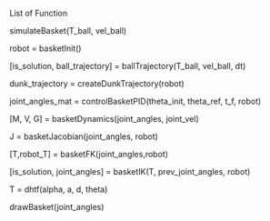 List of Function

simulateBasket(T_ball, vel_ball)

robot = basketInit()

[is_solution, ball_trajectory] = ballTrajectory(T_ball, vel_ball, dt)

dunk_trajectory = createDunkTrajectory(robot)

joint_angles_mat = controlBasketPID(theta_init, theta_ref, t_f, robot)

[M, V, G] = basketDynamics(joint_angles, joint_vel)

J = basketJacobian(joint_angles, robot)

[T,robot_T] = basketFK(joint_angles,robot)

[is_solution, joint_angles] = basketIK(T, prev_joint_angles, robot)

T = dhtf(alpha, a, d, theta)

drawBasket(joint_angles)

